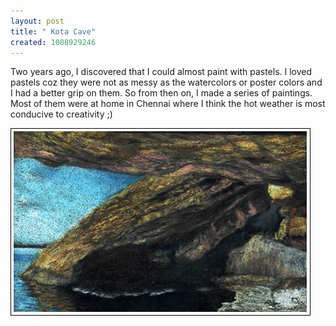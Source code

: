 ```yaml
--- 
layout: post
title: " Kota Cave"
created: 1088929246
---
```

Two years ago, I discovered that I could almost paint with pastels. I loved pastels coz they were not as messy as the watercolors or poster colors and I had a better grip on them. So from then on, I made a series of paintings. Most of them were at home in Chennai where I think the hot weather is most conducive to creativity ;)

<img src="/files/cave.jpg">
